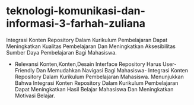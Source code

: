 # teknologi-komunikasi-dan-informasi-3-farhah-zuliana
Integrasi Konten Repository Dalam Kurikulum Pembelajaran Dapat Meningkatkan Kualitas Pembelajaran Dan Meningkatkan Aksesibilitas Sumber Daya Pembelajaran Bagi Mahasiswa.
- Relevansi Konten,Konten,Desain Interface Repository Harus User-Friendly Dan Memudahkan Navigasi Bagi Mahasiswa- Integrasi Konten Repository Dalam Kurikulum Pembelajaran Mahasiswa. Menunjukkan Bahwa Integrasi Konten Repository Dalam Kurikulum Pembelajaran Dapat Meningkatkan Hasil Belajar Mahasiswa Dan Meningkatkan Motivasi Belajar.

